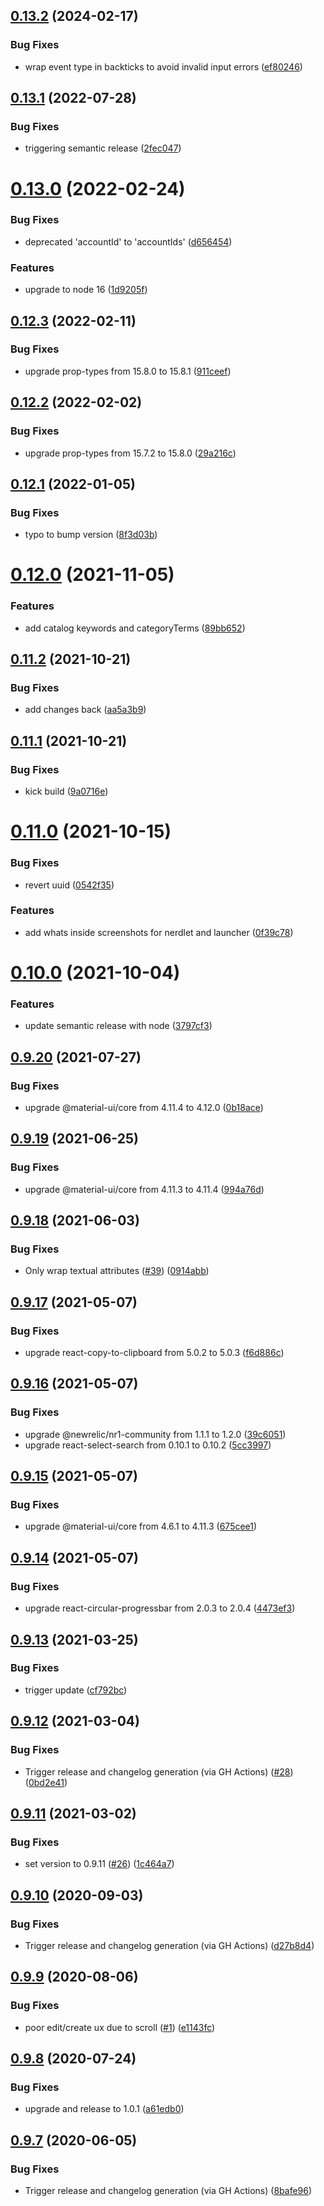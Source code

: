 ## [0.13.2](https://github.com/newrelic/nr1-metrics-aggregator/compare/v0.13.1...v0.13.2) (2024-02-17)


### Bug Fixes

* wrap event type in backticks to avoid invalid input errors ([ef80246](https://github.com/newrelic/nr1-metrics-aggregator/commit/ef8024631918b358d0ed6f0f7c0f09343d079bae))

## [0.13.1](https://github.com/newrelic/nr1-metrics-aggregator/compare/v0.13.0...v0.13.1) (2022-07-28)


### Bug Fixes

* triggering semantic release ([2fec047](https://github.com/newrelic/nr1-metrics-aggregator/commit/2fec047efb0c60e0e4ec169da93a7acd28928c72))

# [0.13.0](https://github.com/newrelic/nr1-metrics-aggregator/compare/v0.12.3...v0.13.0) (2022-02-24)


### Bug Fixes

* deprecated 'accountId' to 'accountIds' ([d656454](https://github.com/newrelic/nr1-metrics-aggregator/commit/d6564545750949800c0306e6a14111bb6942d986))


### Features

* upgrade to node 16 ([1d9205f](https://github.com/newrelic/nr1-metrics-aggregator/commit/1d9205f945932cc96dee165b9c81c62425dc97b9))

## [0.12.3](https://github.com/newrelic/nr1-metrics-aggregator/compare/v0.12.2...v0.12.3) (2022-02-11)


### Bug Fixes

* upgrade prop-types from 15.8.0 to 15.8.1 ([911ceef](https://github.com/newrelic/nr1-metrics-aggregator/commit/911ceef708ee13bbb3246f3af551adc3c1d7689e))

## [0.12.2](https://github.com/newrelic/nr1-metrics-aggregator/compare/v0.12.1...v0.12.2) (2022-02-02)


### Bug Fixes

* upgrade prop-types from 15.7.2 to 15.8.0 ([29a216c](https://github.com/newrelic/nr1-metrics-aggregator/commit/29a216c7b125b48ae5214bf9b883fa101b085679))

## [0.12.1](https://github.com/newrelic/nr1-metrics-aggregator/compare/v0.12.0...v0.12.1) (2022-01-05)


### Bug Fixes

* typo to bump version ([8f3d03b](https://github.com/newrelic/nr1-metrics-aggregator/commit/8f3d03be5cb59b43ae6e5e4f0928ee458a360c81))

# [0.12.0](https://github.com/newrelic/nr1-metrics-aggregator/compare/v0.11.2...v0.12.0) (2021-11-05)


### Features

* add catalog keywords and categoryTerms ([89bb652](https://github.com/newrelic/nr1-metrics-aggregator/commit/89bb6523aa40d364e0fe3c6571ef02ebfd465148))

## [0.11.2](https://github.com/newrelic/nr1-metrics-aggregator/compare/v0.11.1...v0.11.2) (2021-10-21)


### Bug Fixes

* add changes back ([aa5a3b9](https://github.com/newrelic/nr1-metrics-aggregator/commit/aa5a3b98683bf0a12302df8de34fdd24a6a3dfd6))

## [0.11.1](https://github.com/newrelic/nr1-metrics-aggregator/compare/v0.11.0...v0.11.1) (2021-10-21)


### Bug Fixes

* kick build ([9a0716e](https://github.com/newrelic/nr1-metrics-aggregator/commit/9a0716ee626a8f9f63aaef88564acbdd1582f505))

# [0.11.0](https://github.com/newrelic/nr1-metrics-aggregator/compare/v0.10.0...v0.11.0) (2021-10-15)


### Bug Fixes

* revert uuid ([0542f35](https://github.com/newrelic/nr1-metrics-aggregator/commit/0542f35ac45eec13dddc58c2a9c0c276583715db))


### Features

* add whats inside screenshots for nerdlet and launcher ([0f39c78](https://github.com/newrelic/nr1-metrics-aggregator/commit/0f39c7866d0a0e70511dc4a9690f7c570dd11068))

# [0.10.0](https://github.com/newrelic/nr1-metrics-aggregator/compare/v0.9.20...v0.10.0) (2021-10-04)


### Features

* update semantic release with node ([3797cf3](https://github.com/newrelic/nr1-metrics-aggregator/commit/3797cf30c844b8627e0e7150c5aafce64c2c389b))

## [0.9.20](https://github.com/newrelic/nr1-metrics-aggregator/compare/v0.9.19...v0.9.20) (2021-07-27)


### Bug Fixes

* upgrade @material-ui/core from 4.11.4 to 4.12.0 ([0b18ace](https://github.com/newrelic/nr1-metrics-aggregator/commit/0b18acedecdfb67d4f167a0b82d1ababf99cb246))

## [0.9.19](https://github.com/newrelic/nr1-metrics-aggregator/compare/v0.9.18...v0.9.19) (2021-06-25)


### Bug Fixes

* upgrade @material-ui/core from 4.11.3 to 4.11.4 ([994a76d](https://github.com/newrelic/nr1-metrics-aggregator/commit/994a76d1bf07ee155aa5c0faf86a58eeaff1dce3))

## [0.9.18](https://github.com/newrelic/nr1-metrics-aggregator/compare/v0.9.17...v0.9.18) (2021-06-03)


### Bug Fixes

* Only wrap textual attributes ([#39](https://github.com/newrelic/nr1-metrics-aggregator/issues/39)) ([0914abb](https://github.com/newrelic/nr1-metrics-aggregator/commit/0914abbab61543394573d0c9ce89b461a3204bb8))

## [0.9.17](https://github.com/newrelic/nr1-metrics-aggregator/compare/v0.9.16...v0.9.17) (2021-05-07)


### Bug Fixes

* upgrade react-copy-to-clipboard from 5.0.2 to 5.0.3 ([f6d886c](https://github.com/newrelic/nr1-metrics-aggregator/commit/f6d886c1d28047be8b6c58feb6ebbbc464ddc325))

## [0.9.16](https://github.com/newrelic/nr1-metrics-aggregator/compare/v0.9.15...v0.9.16) (2021-05-07)


### Bug Fixes

* upgrade @newrelic/nr1-community from 1.1.1 to 1.2.0 ([39c6051](https://github.com/newrelic/nr1-metrics-aggregator/commit/39c6051cddfd5fa32ecd133cde258b1f300a4725))
* upgrade react-select-search from 0.10.1 to 0.10.2 ([5cc3997](https://github.com/newrelic/nr1-metrics-aggregator/commit/5cc3997fbf51b53096af4fb784f38b828005f636))

## [0.9.15](https://github.com/newrelic/nr1-metrics-aggregator/compare/v0.9.14...v0.9.15) (2021-05-07)


### Bug Fixes

* upgrade @material-ui/core from 4.6.1 to 4.11.3 ([675cee1](https://github.com/newrelic/nr1-metrics-aggregator/commit/675cee163a9771a6e215fa0b13053be0a7453ceb))

## [0.9.14](https://github.com/newrelic/nr1-metrics-aggregator/compare/v0.9.13...v0.9.14) (2021-05-07)


### Bug Fixes

* upgrade react-circular-progressbar from 2.0.3 to 2.0.4 ([4473ef3](https://github.com/newrelic/nr1-metrics-aggregator/commit/4473ef35a53f4d750817d9bddfde130adb5cad80))

## [0.9.13](https://github.com/newrelic/nr1-metrics-aggregator/compare/v0.9.12...v0.9.13) (2021-03-25)


### Bug Fixes

* trigger update ([cf792bc](https://github.com/newrelic/nr1-metrics-aggregator/commit/cf792bcb7a39b36fc6641b22b035d74572a28cfa))

## [0.9.12](https://github.com/newrelic/nr1-metrics-aggregator/compare/v0.9.11...v0.9.12) (2021-03-04)


### Bug Fixes

* Trigger release and changelog generation (via GH Actions) ([#28](https://github.com/newrelic/nr1-metrics-aggregator/issues/28)) ([0bd2e41](https://github.com/newrelic/nr1-metrics-aggregator/commit/0bd2e411ad6fcbd692b11cd4490cbe8ec9711497))

## [0.9.11](https://github.com/newrelic/nr1-metrics-aggregator/compare/v0.9.10...v0.9.11) (2021-03-02)


### Bug Fixes

* set version to 0.9.11 ([#26](https://github.com/newrelic/nr1-metrics-aggregator/issues/26)) ([1c464a7](https://github.com/newrelic/nr1-metrics-aggregator/commit/1c464a7eb347bd889db02b17f2be19c10346e3b1))

## [0.9.10](https://github.com/newrelic/nr1-metrics-aggregator/compare/v0.9.9...v0.9.10) (2020-09-03)


### Bug Fixes

* Trigger release and changelog generation (via GH Actions) ([d27b8d4](https://github.com/newrelic/nr1-metrics-aggregator/commit/d27b8d41944b0e943222471037c1071f5d71c97d))

## [0.9.9](https://github.com/newrelic/nr1-metrics-aggregator/compare/v0.9.8...v0.9.9) (2020-08-06)


### Bug Fixes

* poor edit/create ux due to scroll ([#1](https://github.com/newrelic/nr1-metrics-aggregator/issues/1)) ([e1143fc](https://github.com/newrelic/nr1-metrics-aggregator/commit/e1143fcb4f7da4e8469e8092d8e3ac14dfce4836))

## [0.9.8](https://github.com/newrelic/nr1-metrics-aggregator/compare/v0.9.7...v0.9.8) (2020-07-24)


### Bug Fixes

* upgrade and release to 1.0.1 ([a61edb0](https://github.com/newrelic/nr1-metrics-aggregator/commit/a61edb0366fc0d2d610b5593459393f475f88db4))

## [0.9.7](https://github.com/newrelic/nr1-metrics-aggregator/compare/v0.9.6...v0.9.7) (2020-06-05)


### Bug Fixes

* Trigger release and changelog generation (via GH Actions) ([8bafe96](https://github.com/newrelic/nr1-metrics-aggregator/commit/8bafe962db1a5289692e0cd79b18119f4b99ad1b))
